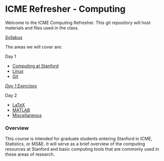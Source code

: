 # ICME Refresher - Computing

Welcome to the ICME Computing Refresher. This git repository will host materials and files used in the class.

[Syllabus](syllabus.md)

The areas we will cover are:

Day 1
* [Computing at Stanford](computingAtStanford.md)
* [Linux](linux.md)
* [Git](git.md)
  
*[Day 1 Exercises](class1exercise.md)*

Day 2
* [LaTeX](latex.md)
* [MATLAB](matlab.md)
* [Miscellaneous](miscellaneous.md)

### Overview

This course is intended for graduate students entering Stanford in ICME, Statistics, or MS&E.
It will serve as a brief overview of the computing resources at Stanford and basic computing tools that are commonly used in these areas of research.
